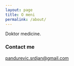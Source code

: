 ```yaml
---
layout: page
title: O meni
permalink: /about/
---
```


Doktor medicine.

### Contact me

[pandurevic.srdjan@gmail.com](mailto:pandurevic.srdjan@gmail.com)